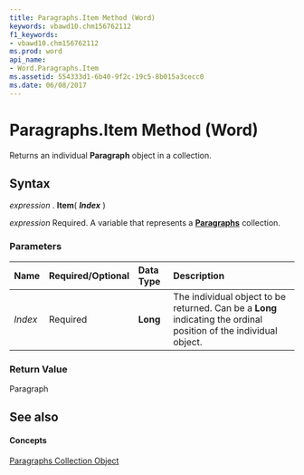 ```yaml
---
title: Paragraphs.Item Method (Word)
keywords: vbawd10.chm156762112
f1_keywords:
- vbawd10.chm156762112
ms.prod: word
api_name:
- Word.Paragraphs.Item
ms.assetid: 554333d1-6b40-9f2c-19c5-8b015a3cecc0
ms.date: 06/08/2017
---
```



# Paragraphs.Item Method (Word)

Returns an individual  **Paragraph** object in a collection.


## Syntax

 _expression_ . **Item**( **_Index_** )

 _expression_ Required. A variable that represents a **[Paragraphs](Word.paragraphs.md)** collection.


### Parameters



|**Name**|**Required/Optional**|**Data Type**|**Description**|
|:-----|:-----|:-----|:-----|
| _Index_|Required| **Long**|The individual object to be returned. Can be a  **Long** indicating the ordinal position of the individual object.|

### Return Value

Paragraph


## See also


#### Concepts


[Paragraphs Collection Object](Word.paragraphs.md)

